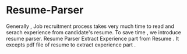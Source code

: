 # Resume-Parser
Generally , Job recruitment process takes very much time to read and serach experience from candidate's resume. To save time , we introduce resume parser.
Resume Parser Extract Experience part from Resume . It excepts pdf file of resume to extract experience part . 
